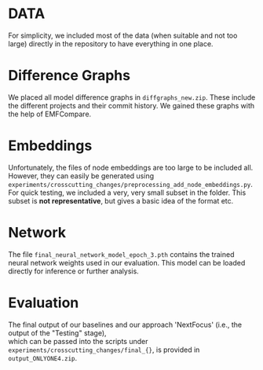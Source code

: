 # DATA

For simplicity, we included most of the data (when suitable and not too large) directly in the repository to have everything in one place.

# Difference Graphs

We placed all model difference graphs in `diffgraphs_new.zip`. 
These include the different projects and their commit history.
We gained these graphs with the help of EMFCompare. 

# Embeddings

Unfortunately, the files of node embeddings are too large to be included all.  
However, they can easily be generated using `experiments/crosscutting_changes/preprocessing_add_node_embeddings.py`.
For quick testing, we included a very, very small subset in the folder. This subset is **not representative**, but gives a basic idea of the format etc.

# Network
The file `final_neural_network_model_epoch_3.pth` contains the trained neural network weights used in our evaluation. This model can be loaded directly for inference or further analysis.


# Evaluation

The final output of our baselines and our approach 'NextFocus' (i.e., the output of the "Testing" stage),  
which can be passed into the scripts under `experiments/crosscutting_changes/final_{}`, is provided in `output_ONLYONE4.zip`.
